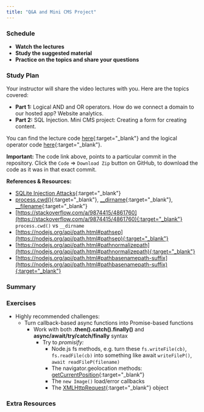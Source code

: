 ```yaml
---
title: "Q&A and Mini CMS Project"
---
```


### Schedule

  - **Watch the lectures**
  - **Study the suggested material**
  - **Practice on the topics and share your questions**

### Study Plan

  Your instructor will share the video lectures with you. Here are the topics covered:

  - **Part 1:** Logical AND and OR operators. How do we connect a domain to our hosted app? Website analytics.
  - **Part 2:** SQL Injection. Mini CMS project: Creating a form for creating content.

  You can find the lecture code [here](https://github.com/in-tech-gration/build-a-cms-2024/tree/4f942b64b86ff5164e8aa5d2bb516676134a8ca6){:target="_blank"} and the logical operator code [here](https://github.com/in-tech-gration/build-a-cms-2024/blob/4f942b64b86ff5164e8aa5d2bb516676134a8ca6/learn/logical.operators.js){:target="_blank"}.

  **Important:** The code link above, points to a particular commit in the repository. Click the `Code` => `Download Zip` button on GitHub, to download the code as it was in that exact commit.  

  **References & Resources:**

  - [SQLite Injection Attacks](https://www.tutlane.com/tutorial/sqlite/sqlite-injection-attacks){:target="_blank"}  
  - [process.cwd()](https://nodejs.org/api/process.html#processcwd){:target="_blank"}, [__dirname](https://nodejs.org/docs/latest/api/modules.html#__dirname){:target="_blank"}, [__filename](https://nodejs.org/docs/latest/api/modules.html#__filename){:target="_blank"}  
  - [https://stackoverflow.com/a/9874415/4861760](https://stackoverflow.com/a/9874415/4861760){:target="_blank"} `process.cwd()` vs `__dirname`  
  - [https://nodejs.org/api/path.html#pathsep](https://nodejs.org/api/path.html#pathsep){:target="_blank"}  
  - [https://nodejs.org/api/path.html#pathnormalizepath](https://nodejs.org/api/path.html#pathnormalizepath){:target="_blank"}  
  - [https://nodejs.org/api/path.html#pathbasenamepath-suffix](https://nodejs.org/api/path.html#pathbasenamepath-suffix){:target="_blank"}

### Summary

### Exercises

  - Highly recommended challenges:  
    - Turn callback-based async functions into Promise-based functions  
      - Work with both **.then().catch().finally()** and **async/await/try/catch/finally** syntax  
        - Try to *promisify:*  
          - Node.js fs methods, e.g. turn these `fs.writeFile(cb)`, `fs.readFile(cb)` into something like await `writeFileP()`, `await readFileP(filename)`  
          - The navigator.geolocation methods: [getCurrentPosition](https://developer.mozilla.org/en-US/docs/Web/API/Geolocation/getCurrentPosition){:target="_blank"}  
          - The `new Image()` load/error callbacks  
          - The [XMLHttpRequest](https://developer.mozilla.org/en-US/docs/Web/API/XMLHttpRequest_API/Using_XMLHttpRequest){:target="_blank"} object

### Extra Resources
